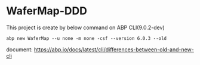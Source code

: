 # WaferMap-DDD
This project is create by below command on ABP CLI(9.0.2-dev)
```
abp new WaferMap --u none -m none -csf --version 6.0.3 --old
```
document: https://abp.io/docs/latest/cli/differences-between-old-and-new-cli
